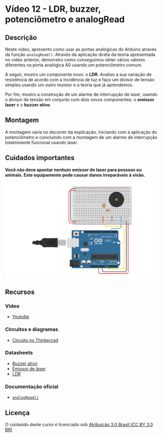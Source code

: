 # Vídeo 12 - LDR, buzzer, potenciômetro e analogRead

## Descrição

Neste vídeo, apresento como usar as portas analógicas do Arduino através da função `analogRead()`. Através da aplicação direta da teoria apresentada no video anterior, demonstro como conseguimos obter vários valores diferentes na porta analógica A0 usando um potenciômetro comum.

A seguir, mostro um componente novo: o **LDR**. Analiso a sua variação de resistência de acordo com a incidência de luz e faço um divisor de tensão simples usando um outro resistor e a teoria que já aprendemos.

Por fim, mostro a construção de um alarme de interrupção de laser, usando o divisor de tensão em conjunto com dois novos componentes: o **emissor laser** e o **buzzer ativo**.

## Montagem

A montagem varia no decorrer da explicação, iniciando com a aplicação do potenciômetro e concluindo com a montagem de um alarme de interrupção totalmmente funcional usando laser.

## Cuidados importantes

**Você não deve apontar nenhum emissor de laser para pessoas ou animais. Este equipamento pode causar danos irreparáveis à visão.**

![Montagem do circuito do vídeo 12](imagens/montagem.png)

## Recursos

### Vídeo

* [Youtube](https://youtu.be/)

### Circuitos e diagramas

* [Circuito no Thinkercad](https://www.tinkercad.com/things/haCbqNjYgH4)

### Datasheets

* [Buzzer ativo](../datasheets/buzzer-active.pdf)
* [Emissor de laser](../datasheets/laser.pdf)
* [LDR](../datasheets/ldr.pdf)

### Documentação oficial

* [`analogRead()`](https://www.arduino.cc/reference/en/language/functions/analog-io/analogread/)

## Licença

O conteúdo deste curso é licenciado sob [Atribuição 3.0 Brasil (CC BY 3.0 BR)](https://creativecommons.org/licenses/by/3.0/br)